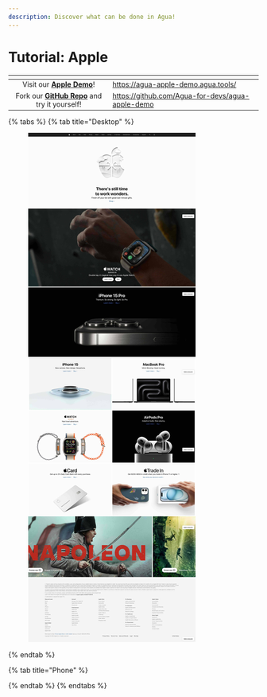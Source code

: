 ```yaml
---
description: Discover what can be done in Agua!
---
```


# Tutorial: Apple

<table data-card-size="large" data-view="cards"><thead><tr><th align="center"></th><th data-hidden data-card-target data-type="content-ref"></th></tr></thead><tbody><tr><td align="center">Visit our <a href="https://agua-apple-demo.agua.tools/"><strong>Apple Demo</strong></a>!</td><td><a href="https://agua-apple-demo.agua.tools/">https://agua-apple-demo.agua.tools/</a></td></tr><tr><td align="center">Fork our <a href="https://github.com/Agua-for-devs/agua-apple-demo"><strong>GitHub Repo</strong></a> and try it yourself!</td><td><a href="https://github.com/Agua-for-devs/agua-apple-demo">https://github.com/Agua-for-devs/agua-apple-demo</a></td></tr></tbody></table>

{% tabs %}
{% tab title="Desktop" %}
<figure><img src="../../.gitbook/assets/Agua_Apple_Demo_Desktop.jpg" alt=""><figcaption></figcaption></figure>
{% endtab %}

{% tab title="Phone" %}

{% endtab %}
{% endtabs %}
